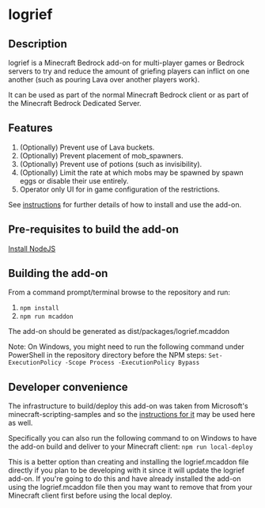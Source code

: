 # logrief

## Description

logrief is a Minecraft Bedrock add-on for multi-player games or Bedrock servers to try and reduce the amount of griefing players can inflict on one another (such as pouring Lava over another players work).

It can be used as part of the normal Minecraft Bedrock client or as part of the Minecraft Bedrock Dedicated Server.

## Features

1) (Optionally) Prevent use of Lava buckets.
2) (Optionally) Prevent placement of mob_spawners.
3) (Optionally) Prevent use of potions (such as invisibility).
4) (Optionally) Limit the rate at which mobs may be spawned by spawn eggs or disable their use entirely.
5) Operator only UI for in game configuration of the restrictions.

See [instructions](docs/Instructions.md) for further details of how to install and use the add-on.

## Pre-requisites to build the add-on

[Install NodeJS](https://nodejs.org/en)

## Building the add-on

From a command prompt/terminal browse to the repository and run:

1) `npm install`
2) `npm run mcaddon`

The add-on should be generated as dist/packages/logrief.mcaddon

Note: On Windows, you might need to run the following command under PowerShell in the repository directory before the NPM steps:
`Set-ExecutionPolicy -Scope Process -ExecutionPolicy Bypass`

## Developer convenience

The infrastructure to build/deploy this add-on was taken from Microsoft's minecraft-scripting-samples and so the [instructions for it](https://github.com/microsoft/minecraft-scripting-samples/blob/main/ts-starter/README.md) may be used here as well.

Specifically you can also run the following command to on Windows to have the add-on build and deliver to your Minecraft client:
`npm run local-deploy`

This is a better option than creating and installing the logrief.mcaddon file directly if you plan to be developing with it since it will update the logrief add-on. If you're going to do this and have already installed the add-on using the logrief.mcaddon file then you may want to remove that from your Minecraft client first before using the local deploy.
